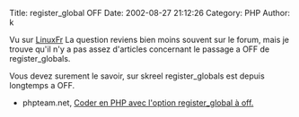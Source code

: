 Title: register_global OFF
Date: 2002-08-27 21:12:26
Category: PHP
Author: k

Vu sur [LinuxFr](http://www.linuxfr.org)
La question reviens bien moins souvent sur le forum, mais je trouve qu'il n'y a pas assez d'articles concernant le passage a OFF de register_globals.

Vous devez surement le savoir, sur skreel register_globals est depuis longtemps a OFF.

- phpteam.net, [Coder en PHP avec l'option register_global à off.](http://www.phpteam.net/affiche.php?quoi=global1)